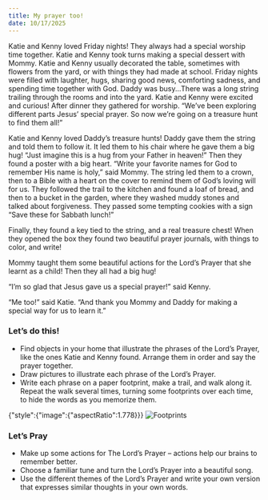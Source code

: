 ```yaml
---
title: My prayer too!
date: 10/17/2025
---
```


Katie and Kenny loved Friday nights! They always had a special worship time together. Katie and Kenny took turns making a special dessert with Mommy. Katie and Kenny usually decorated the table, sometimes with flowers from the yard, or with things they had made at school. Friday nights were filled with laughter, hugs, sharing good news, comforting sadness, and spending time together with God. Daddy was busy...There was a long string trailing through the rooms and into the yard. Katie and Kenny were excited and curious! After dinner they gathered for worship. “We’ve been exploring different parts Jesus’ special prayer. So now we’re going on a treasure hunt to find them all!”

Katie and Kenny loved Daddy’s treasure hunts! Daddy gave them the string and told them to follow it. It led them to his chair where he gave them a big hug! “Just imagine this is a hug from your Father in heaven!” Then they found a poster with a big heart. “Write your favorite names for God to remember His name is holy,” said Mommy. The string led them to a crown, then to a Bible with a heart on the cover to remind them of God’s loving will for us. They followed the trail to the kitchen and found a loaf of bread, and then to a bucket in the garden, where they washed muddy stones and talked about forgiveness. They passed some tempting cookies with a sign “Save these for Sabbath lunch!”

Finally, they found a key tied to the string, and a real treasure chest! When they opened the box they found two beautiful prayer journals, with things to color, and write!

Mommy taught them some beautiful actions for the Lord’s Prayer that she learnt as a child! Then they all had a big hug!

“I’m so glad that Jesus gave us a special prayer!” said Kenny.

“Me too!” said Katie. “And thank you Mommy and Daddy for making a special way for us to learn it.”

### Let’s do this!

- Find objects in your home that illustrate the phrases of the Lord’s Prayer, like the ones Katie and Kenny found. Arrange them in order and say the prayer together.
- Draw pictures to illustrate each phrase of the Lord’s Prayer.
- Write each phrase on a paper footprint, make a trail, and walk along it. Repeat the walk several times, turning some footprints over each time, to hide the words as you memorize them.

{"style":{"image":{"aspectRatio":1.778}}}
![Footprints](https://sabbath-school-resources-assets.adventech.io/en/devo/ten-days-of-prayer-2025-childrens-resource/01-daily-prayer-guides-10-my-prayer-too/image.png)

### Let’s Pray

- Make up some actions for The Lord’s Prayer – actions help our brains to remember better.
- Choose a familiar tune and turn the Lord’s Prayer into a beautiful song.
- Use the different themes of the Lord’s Prayer and write your own version that expresses similar thoughts in your own words.